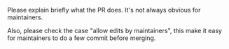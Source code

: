 Please explain briefly what the PR does. It's not always obvious for maintainers.

Also, please check the case "allow edits by maintainers", this make it easy for maintainers to do a few commit before merging.
